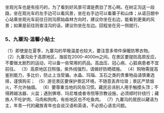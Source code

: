 坐观光车也是有技巧的，为了看到好风景可谓是费劲了苦心啊。在树正沟这一段路，坐在观光车的左手边可以看风景，坐在右手边可以看寨子和山体；从诺日朗中心站乘坐观光车前往日则沟原始森林方向时，建议你坐在右边，能看到更美的风景；如果是前往则查洼沟的话，建议你坐在左边。回程坐在另一侧就行。

### 5、九寨沟·温馨小贴士

（1）即使是在夏季，九寨沟的早晚温差也较大，要注意多带件保暖防寒衣物。
（2）九寨沟处于高原地区，海拔在2000-4000m之间。在景区要提防高原反应，不要做太剧烈的运动，可以备一些常用的药品。高血压、冠心病、心脏病患者不宜前往。
（3）高原地区日照强，紫外线强烈，请做好防晒措施。
（4）购物需提高鉴别能力，多比价，防止上当受骗。水晶、玛瑙、玉石之类的贵重物品请慎重选择，谨慎购买； 
（5）游览景区要保护景区环境，不随意丢弃垃圾；景区严禁烟火，不允许抽烟。
（6）要尊重当地的风俗习惯。藏民忌讳别人用手触摸头顶；不得跨越法器、火盆；遇到佛塔、玛尼堆或者寺院等宗教设施，必须顺时针绕行；藏族人不吃驴肉、马肉和狗肉，有些地区也不吃鱼肉。
（7）九寨沟的居民以藏语为主，年青一代的藏族青年也会说汉语和英语，不必担心语言问题。